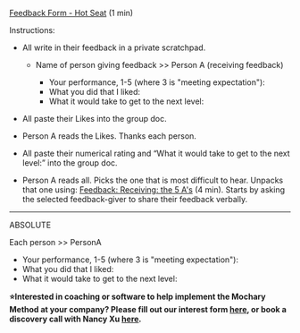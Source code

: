 [Feedback Form \- Hot Seat](https://docs.google.com/document/d/106B7q9mgfFpFKxUIz5M7gBjKicwQ-7xotcPSyIS7N_w/edit) (1 min)

Instructions:

- All write in their feedback in a private scratchpad.

  - Name of person giving feedback \>\> Person A (receiving feedback)

    - Your performance, 1-5 (where 3 is "meeting expectation"):
    - What you did that I liked:
    - What it would take to get to the next level:

- All paste their Likes into the group doc.
- Person A reads the Likes. Thanks each person.
- All paste their numerical rating and “What it would take to get to the next level:” into the group doc.
- Person A reads all. Picks the one that is most difficult to hear. Unpacks that one using: [Feedback: Receiving: the 5 A's](https://docs.google.com/document/d/1zsVOnpNayriDpzgjJUDO2n47YxO9EAXbVH2uC_Zpnms/edit) (4 min). Starts by asking the selected feedback-giver to share their feedback verbally.

---

ABSOLUTE

Each person \>\> PersonA

- Your performance, 1-5 (where 3 is "meeting expectation"):
- What you did that I liked:
- What it would take to get to the next level:

**⭐Interested in coaching or software to help implement the Mochary Method at your company? Please fill out our interest form [here](https://mocharymethod.typeform.com/interest), or book a discovery call with Nancy Xu [here](https://calendly.com/nancy-mm/30).**
